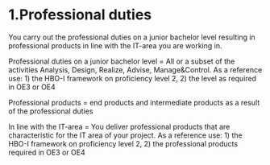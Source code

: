 # 1.Professional duties

You carry out the professional duties on a junior bachelor level resulting in professional products in line with the IT-area you are working in.

Professional duties on a junior bachelor level = All or a subset of the activities Analysis, Design, Realize, Advise, Manage&Control. As a reference use: 1) the HBO-I framework on proficiency level 2, 2) the level as required in OE3 or OE4

Professional products = end products and intermediate products as a result of the professional duties

In line with the IT-area =  You deliver professional products that are characteristic for the IT area of your project. As a reference use: 1) the HBO-I framework on proficiency level 2, 2) the professional products required in OE3 or OE4
